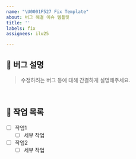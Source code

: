 ```yaml
---
name: "\U0001F527 Fix Template"
about: 버그 해결 이슈 템플릿
title: ''
labels: fix
assignees: ilu25

---
```


## 📢 버그 설명
> 수정하려는 버그 등에 대해 간결하게 설명해주세요.

<br>

## 📝 작업 목록
- [ ] 작업1
    - [ ] 세부 작업
- [ ] 작업2
    - [ ] 세부 작업

<br>

<!--
## 📸 스크린샷

<br>

## 💡 참고 자료

-->

